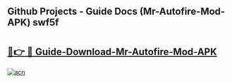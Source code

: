 ## Github Projects - Guide Docs (Mr-Autofire-Mod-APK) swf5f

# <h2><a href="https://apkcomod.com?title=Mr-Autofire-Mod-APK">🔗👉 🔴 Guide-Download-Mr-Autofire-Mod-APK </a></h2>

[![acn](https://github.com/user-attachments/assets/0f9c940e-d8b0-45ae-aac7-cd30a18b3e1c)](https://apkcomod.com?title=Mr-Autofire-Mod-APK)
